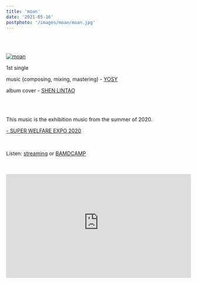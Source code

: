 ```yaml
---
title: 'moan'
date: '2021-05-16'
postphoto: '/images/moan/moan.jpg'
---
```

<br>
<br>

[![moan](/images/moan/moan.jpg)](https://linkco.re/0CsC8Z6T?lang=ja) <br>

1st single <br>

music (composing, mixing, mastering) - [YOSY](https://www.instagram.com/pokaryosy/) <br>

album cover - [SHEN LINTAO](https://www.instagram.com/lintao.s/) <br>

<br>
<br>

This music is the exhibition music from the summer of 2020. <br>

[- SUPER WELFARE EXPO 2020](https://www.pokaryosy.com/posts/SUPER-WELFARE) <br>

<br>

Listen: 
[streaming](https://linkco.re/0CsC8Z6T?lang=ja) 
or
[BAMDCAMP](https://pokaryosy.bandcamp.com/track/moan) <br>

<br>
<br>

<div style="position:relative; padding-bottom:56.25%; height:0; overflow:hidden;" >
<iframe style="position: absolute; top: 0; left: 0; width: 100%; height: 100%;" width="560" height="315" src="https://www.youtube-nocookie.com/embed/immV03uXTqU" title="YouTube video player" frameborder="0" allow="accelerometer; autoplay; clipboard-write; encrypted-media; gyroscope; picture-in-picture" allowfullscreen></iframe>
</div>


<br>
<br>
<!-- 
#h1
##h2
###h3
####h4
#####h5
######h6
- brabra is list
**bold text**
_Italic_ or *Italic*

-->

<center>
© 2021 YOSY POKARI
</center>
<br>